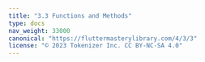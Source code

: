 ```yaml
---
title: "3.3 Functions and Methods"
type: docs
nav_weight: 33000
canonical: "https://fluttermasterylibrary.com/4/3/3"
license: "© 2023 Tokenizer Inc. CC BY-NC-SA 4.0"
---
```

